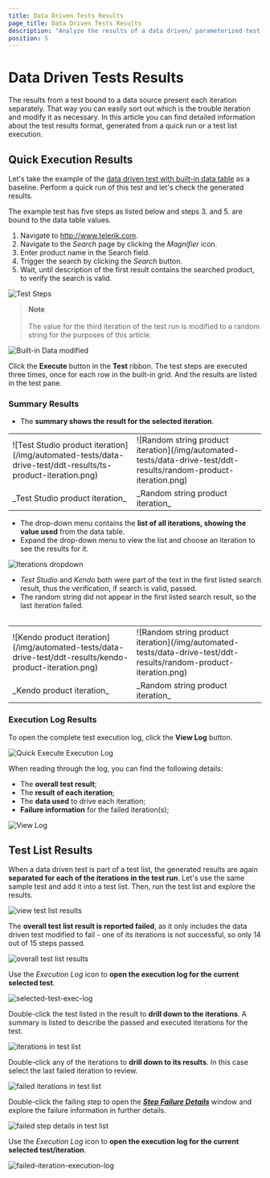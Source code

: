 ```yaml
---
title: Data Driven Tests Results
page_title: Data Driven Tests Results
description: "Analyze the results of a data driven/ parameterized test in Test Studio quick execution/ single test run. Analyze the results of a data driven/ parameterized test in Test Studio test list/suite run."
position: 5
---
```

# Data Driven Tests Results

The results from a test bound to a data source present each iteration separately. That way you can easily sort out which is the trouble iteration and modify it as necessary. In this article you can find detailed information about the test results format, generated from a quick run or a test list execution.

## Quick Execution Results

Let's take the example of the <a href="/automated-tests/data-drive-test/local-data-driven-test#record-the-steps-to-data-drive" target="_blank">data driven test with built-in data table</a> as a baseline. Perform a quick run of this test and let's check the generated results.

The example test has five steps as listed below and steps 3. and 5. are bound to the data table values.

1. Navigate to http://www.telerik.com.
1. Navigate to the _Search_ page by clicking the _Magnifier_ icon.
1. Enter product name in the Search field.
1. Trigger the search by clicking the _Search_ button.
1. Wait, until description of the first result contains the searched product, to verify the search is valid.

![Test Steps](/img/automated-tests/data-drive-test/ddt-results/test-steps.png)

> __Note__
><br>
><br>
> The value for the third iteration of the test run is modified to a random string for the purposes of this article.

![Built-in Data modified](/img/automated-tests/data-drive-test/ddt-results/modified-data-table.png)

Click the **Execute** button in the **Test** ribbon. The test steps are executed three times, once for each row in the built-in grid. And the results are listed in the test pane.

### Summary Results

- The __summary shows the result for the selected iteration__.

<table id="no-table">
<tr>
<td>![Test Studio product iteration](/img/automated-tests/data-drive-test/ddt-results/ts-product-iteration.png)</td>
<td>![Random string product iteration](/img/automated-tests/data-drive-test/ddt-results/random-product-iteration.png)</td>
</tr>
<tr>
<td>_Test Studio product iteration_</td>
<td>_Random string product iteration_</td>
</tr>
<table>

- The drop-down menu contains the __list of all iterations, showing the value used__ from the data table.
- Expand the drop-down menu to view the list and choose an iteration to see the results for it.

![Iterations dropdown](/img/automated-tests/data-drive-test/ddt-results/iterations-dropdown.png)

- *Test Studio* and *Kendo* both were part of the text in the first listed search result, thus the verification, if search is valid, passed.
- The random string did not appear in the first listed search result, so the last iteration failed.

<table id="no-table">
<tr>
<td>![Kendo product iteration](/img/automated-tests/data-drive-test/ddt-results/kendo-product-iteration.png)</td>
<td>![Random string product iteration](/img/automated-tests/data-drive-test/ddt-results/random-product-iteration.png)</td>
</tr>
<tr>
<td>_Kendo product iteration_</td>
<td>_Random string product iteration_</td>
</tr>
<table>

### Execution Log Results

To open the complete test execution log, click the **View Log** button.

![Quick Execute Execution Log](/img/automated-tests/data-drive-test/ddt-results/quick-run-log.png)

When reading through the log, you can find the following details:

- The __overall test result__;
- The __result of each iteration__;
- The __data used__ to drive each iteration;
- __Failure information__ for the failed iteration(s);

![View Log](/img/automated-tests/data-drive-test/ddt-results/execution-log.png)

## Test List Results

When a data driven test is part of a test list, the generated results are again __separated for each of the iterations in the test run__. Let's use the same sample test and add it into a test list. Then, run the test list and explore the results.

![view test list results](/img/automated-tests/data-drive-test/ddt-results/test-list-result.png)

The __overall test list result is reported failed__, as it only includes the data driven test modified to fail - one of its iterations is not successful, so only 14 out of 15 steps passed.

![overall test list results](/img/automated-tests/data-drive-test/ddt-results/overall-test-list-result.png)

Use the _Execution Log_ icon to __open the execution log for the current selected test__.

![selected-test-exec-log](/img/automated-tests/data-drive-test/ddt-results/selected-test-exec-log.png)

Double-click the test listed in the result to __drill down to the iterations__. A summary is listed to describe the passed and executed iterations for the test.

![iterations in test list](/img/automated-tests/data-drive-test/ddt-results/iterations-list-test-list.png)

Double-click any of the iterations to __drill down to its results__. In this case select the last failed iteration to review.

![failed iterations in test list](/img/automated-tests/data-drive-test/ddt-results/failed-iteration.png)

Double-click the failing step to open the <a href="/automated-tests/test-results/step-failure-details" target="_blank">___Step Failure Details___</a> window and explore the failure information in further details.

![failed step details in test list](/img/automated-tests/data-drive-test/ddt-results/failed-step-details.png)

Use the _Execution Log_ icon to __open the execution log for the current selected test/iteration__.

![failed-iteration-execution-log](/img/automated-tests/data-drive-test/ddt-results/failed-iteration-execution-log.png)

